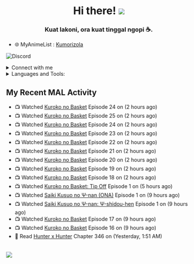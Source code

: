 <h1 align="center">Hi there! <img src="https://media.giphy.com/media/hvRJCLFzcasrR4ia7z/giphy.gif" width="25px"> </h1>
<h3 align="center">Kuat lakoni, ora kuat tinggal ngopi ☕.</h3>

- 🌐 MyAnimeList : [Kumorizola](https://myanimelist.net/animelist/Kumorizola)

![Discord](https://discord.c99.nl/widget/theme-3/761213268009943051.png)
<details>
      <summary>Connect with me</summary>
    <p align="left">
        <a href="https://www.facebook.com/kumori.hartley.1" target="blank"><img align="center"
                src="https://raw.githubusercontent.com/rahuldkjain/github-profile-readme-generator/master/src/images/icons/Social/facebook.svg"
                alt="kumori hartley" height="30" width="40" /></a>
        <a href="https://www.instagram.com/kumorizola/" target="blank"><img align="center"
                src="https://raw.githubusercontent.com/rahuldkjain/github-profile-readme-generator/master/src/images/icons/Social/instagram.svg"
                alt="kumorizola" height="30" width="40" /></a>
        <a href="https://discord.com" target="blank"><img align="center"
                src="https://raw.githubusercontent.com/rahuldkjain/github-profile-readme-generator/master/src/images/icons/Social/discord.svg"
                alt="Kumori#5882" height="30" width="40" /></a>
    </p>
</details>

<details>
    <summary align="left">Languages and Tools:</summary>
<p align="left">
      <a href="https://www.w3schools.com/css/" target="_blank">
        <img src="https://raw.githubusercontent.com/devicons/devicon/master/icons/css3/css3-original-wordmark.svg"
            alt="css3" width="40" height="40" /> </a> <a href="https://www.w3.org/html/" target="_blank"> <img
            src="https://raw.githubusercontent.com/devicons/devicon/master/icons/html5/html5-original-wordmark.svg"
            alt="html5" width="40" height="40" /> </a> <a href="https://www.java.com" target="_blank"> <img
            src="https://raw.githubusercontent.com/devicons/devicon/master/icons/java/java-original.svg" alt="java"
            width="40" height="40" /> </a> <a href="https://developer.mozilla.org/en-US/docs/Web/JavaScript"
            target="_blank"> <img
            src="https://raw.githubusercontent.com/devicons/devicon/master/icons/javascript/javascript-original.svg"
            alt="javascript" width="40" height="40" /> </a> <a href="https://nodejs.org" target="_blank"> <img
            src="https://raw.githubusercontent.com/devicons/devicon/master/icons/nodejs/nodejs-original-wordmark.svg"
            alt="nodejs" width="40" height="40" /> </a> <a href="https://www.python.org" target="_blank"> <img
            src="https://raw.githubusercontent.com/devicons/devicon/master/icons/python/python-original.svg"
            alt="python" width="40" height="40" /> </a> <a href="https://www.typescriptlang.org/" target="_blank"> <img
            src="https://raw.githubusercontent.com/devicons/devicon/master/icons/typescript/typescript-original.svg" 
            alt="typescript" width="40" height="40" /> </a> <a href="https://www.photoshop.com/en" target="_blank"> <img
            src="https://upload.wikimedia.org/wikipedia/commons/a/af/Adobe_Photoshop_CC_icon.svg" alt="photoshop" width="40" height="40"/> </a>
            <a href="https://www.adobe.com/products/premiere.html" target="_blank"> <img
            src="https://upload.wikimedia.org/wikipedia/commons/4/40/Adobe_Premiere_Pro_CC_icon.svg" alt="Premiere pro" width="40" height="40"/> </a>
            <a href="https://www.adobe.com/in/products/illustrator.html" target="_blank"> <img 
            src="https://upload.wikimedia.org/wikipedia/commons/f/fb/Adobe_Illustrator_CC_icon.svg" alt="illustrator" width="40" height="40"/> </a>
      
 </details>
 
 <h2> My Recent MAL Activity</h2>
<!-- MAL_ACTIVITY:start -->

- 📺 Watched [Kuroko no Basket](https://MyAnimeList.net/anime.php?id=11771) Episode 24 on (2 hours ago)
- 📺 Watched [Kuroko no Basket](https://MyAnimeList.net/anime.php?id=11771) Episode 25 on (2 hours ago)
- 📺 Watched [Kuroko no Basket](https://MyAnimeList.net/anime.php?id=11771) Episode 24 on (2 hours ago)
- 📺 Watched [Kuroko no Basket](https://MyAnimeList.net/anime.php?id=11771) Episode 23 on (2 hours ago)
- 📺 Watched [Kuroko no Basket](https://MyAnimeList.net/anime.php?id=11771) Episode 22 on (2 hours ago)
- 📺 Watched [Kuroko no Basket](https://MyAnimeList.net/anime.php?id=11771) Episode 21 on (2 hours ago)
- 📺 Watched [Kuroko no Basket](https://MyAnimeList.net/anime.php?id=11771) Episode 20 on (2 hours ago)
- 📺 Watched [Kuroko no Basket](https://MyAnimeList.net/anime.php?id=11771) Episode 19 on (2 hours ago)
- 📺 Watched [Kuroko no Basket](https://MyAnimeList.net/anime.php?id=11771) Episode 18 on (2 hours ago)
- 📺 Watched [Kuroko no Basket: Tip Off](https://MyAnimeList.net/anime.php?id=16916) Episode 1 on (5 hours ago)
- 📺 Watched [Saiki Kusuo no Ψ-nan (ONA)](https://MyAnimeList.net/anime.php?id=19469) Episode 1 on (9 hours ago)
- 📺 Watched [Saiki Kusuo no Ψ-nan: Ψ-shidou-hen](https://MyAnimeList.net/anime.php?id=40542) Episode 1 on (9 hours ago)
- 📺 Watched [Kuroko no Basket](https://MyAnimeList.net/anime.php?id=11771) Episode 17 on (9 hours ago)
- 📺 Watched [Kuroko no Basket](https://MyAnimeList.net/anime.php?id=11771) Episode 16 on (9 hours ago)
- 📖 Read [Hunter x Hunter](https://MyAnimeList.net/manga.php?id=26) Chapter 346 on (Yesterday, 1:51 AM)

<!-- MAL_ACTIVITY:end -->

  
<h2 align="left"> <img src="https://media.discordapp.net/attachments/918405470073520168/919220018355523584/ezgif.com-gif-maker_1.gif">
